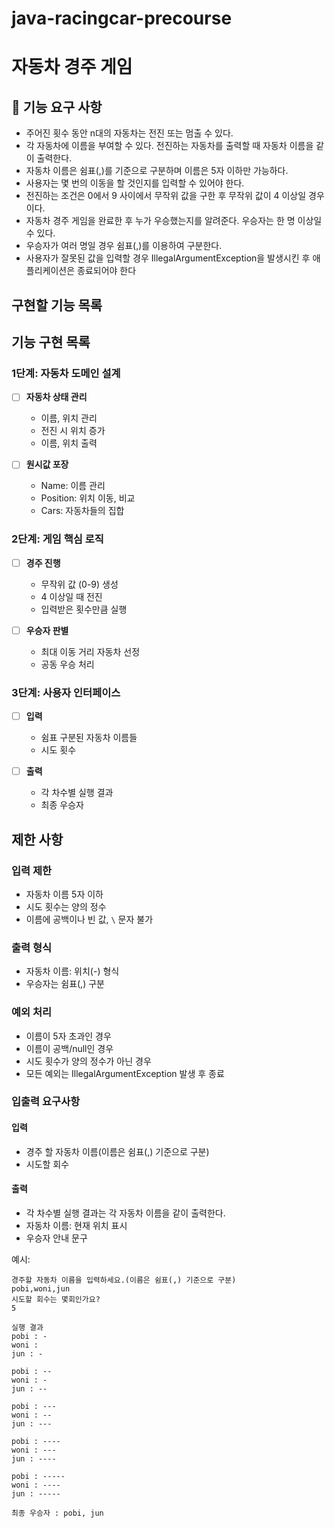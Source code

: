 # java-racingcar-precourse

# 자동차 경주 게임

## 🚀 기능 요구 사항

- 주어진 횟수 동안 n대의 자동차는 전진 또는 멈출 수 있다.
- 각 자동차에 이름을 부여할 수 있다. 전진하는 자동차를 출력할 때 자동차 이름을 같이 출력한다.
- 자동차 이름은 쉼표(,)를 기준으로 구분하며 이름은 5자 이하만 가능하다.
- 사용자는 몇 번의 이동을 할 것인지를 입력할 수 있어야 한다.
- 전진하는 조건은 0에서 9 사이에서 무작위 값을 구한 후 무작위 값이 4 이상일 경우이다.
- 자동차 경주 게임을 완료한 후 누가 우승했는지를 알려준다. 우승자는 한 명 이상일 수 있다.
- 우승자가 여러 명일 경우 쉼표(,)를 이용하여 구분한다.
- 사용자가 잘못된 값을 입력할 경우 IllegalArgumentException을 발생시킨 후 애플리케이션은 종료되어야 한다

## 구현할 기능 목록
## 기능 구현 목록

### 1단계: 자동차 도메인 설계
- [ ] **자동차 상태 관리**
    - 이름, 위치 관리
    - 전진 시 위치 증가
    - 이름, 위치 출력 

- [ ] **원시값 포장**
    - Name: 이름 관리
    - Position: 위치 이동, 비교
    - Cars: 자동차들의 집합

### 2단계: 게임 핵심 로직
- [ ] **경주 진행**
    - 무작위 값 (0-9) 생성
    - 4 이상일 때 전진
    - 입력받은 횟수만큼 실행

- [ ] **우승자 판별**
    - 최대 이동 거리 자동차 선정
    - 공동 우승 처리

### 3단계: 사용자 인터페이스
- [ ] **입력**
    - 쉼표 구분된 자동차 이름들
    - 시도 횟수

- [ ] **출력**
    - 각 차수별 실행 결과
    - 최종 우승자

## 제한 사항
### 입력 제한
- 자동차 이름 5자 이하
- 시도 횟수는 양의 정수
- 이름에 공백이나 빈 값, `\` 문자 불가

### 출력 형식
- 자동차 이름: 위치(-) 형식
- 우승자는 쉼표(,) 구분

### 예외 처리
- 이름이 5자 초과인 경우
- 이름이 공백/null인 경우
- 시도 횟수가 양의 정수가 아닌 경우
- 모든 예외는 IllegalArgumentException 발생 후 종료

### 입출력 요구사항

#### 입력
- 경주 할 자동차 이름(이름은 쉼표(,) 기준으로 구분)
- 시도할 회수

#### 출력
- 각 차수별 실행 결과는 각 자동차 이름을 같이 출력한다.
- 자동차 이름: 현재 위치 표시
- 우승자 안내 문구

예시:
```
경주할 자동차 이름을 입력하세요.(이름은 쉼표(,) 기준으로 구분)
pobi,woni,jun
시도할 회수는 몇회인가요?
5

실행 결과
pobi : -
woni : 
jun : -

pobi : --
woni : -
jun : --

pobi : ---
woni : --
jun : ---

pobi : ----
woni : ---
jun : ----

pobi : -----
woni : ----
jun : -----

최종 우승자 : pobi, jun
```